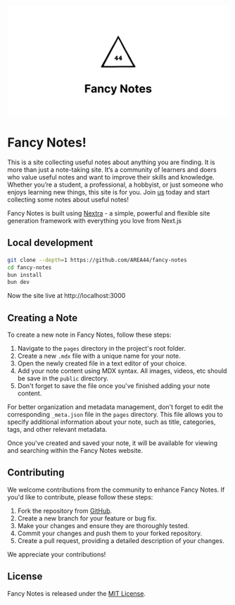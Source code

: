 ![banner](./public/og.svg)

# Fancy Notes!

This is a site collecting useful notes about anything you are finding. It is more than just a note-taking site. It’s a community of learners and doers who value useful notes and want to improve their skills and knowledge. Whether you’re a student, a professional, a hobbyist, or just someone who enjoys learning new things, this site is for you. Join [us](https://github.com/AREA44/fancy-notes) today and start collecting some notes about useful notes!

Fancy Notes is built using [Nextra](https://nextra.site) - a simple, powerful and flexible site generation framework with everything you love from Next.js

## Local development

```bash
git clone --depth=1 https://github.com/AREA44/fancy-notes
cd fancy-notes
bun install
bun dev
```

Now the site live at http://localhost:3000

## Creating a Note

To create a new note in Fancy Notes, follow these steps:

1. Navigate to the `pages` directory in the project's root folder.
2. Create a new `.mdx` file with a unique name for your note.
3. Open the newly created file in a text editor of your choice.
4. Add your note content using MDX syntax. All images, videos, etc should be save in the `public` directory.
5. Don't forget to save the file once you've finished adding your note content.

For better organization and metadata management, don't forget to edit the corresponding `_meta.json` file in the `pages` directory. This file allows you to specify additional information about your note, such as title, categories, tags, and other relevant metadata.

Once you've created and saved your note, it will be available for viewing and searching within the Fancy Notes website.

## Contributing

We welcome contributions from the community to enhance Fancy Notes. If you'd like to contribute, please follow these steps:

1. Fork the repository from [GitHub](https://github.com/AREA44/fancy-notes).
2. Create a new branch for your feature or bug fix.
3. Make your changes and ensure they are thoroughly tested.
4. Commit your changes and push them to your forked repository.
5. Create a pull request, providing a detailed description of your changes.

We appreciate your contributions!

## License

Fancy Notes is released under the [MIT License](LICENSE).
